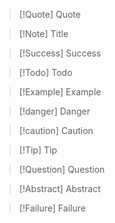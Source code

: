 > [!Quote] Quote
> 

> [!Note] Title
> 

> [!Success] Success

> [!Todo] Todo

> [!Example] Example

> [!danger] Danger
> 

> [!caution] Caution
> 

> [!Tip] Tip

> [!Question] Question

> [!Abstract] Abstract

> [!Failure] Failure


